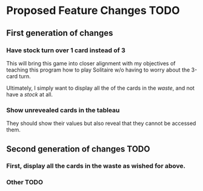 # Proposed Feature Changes TODO

## First generation of changes

### Have stock turn over 1 card instead of 3

This will bring this game into closer alignment with my objectives of teaching this program how to play Solitaire w/o having to worry about the 3-card turn.

Ultimately, I simply want to display all the of the cards in the *waste*, and not have a *stock* at all.

### Show unrevealed cards in the tableau

They should show their values but also reveal that they cannot be accessed them.

## Second generation of changes TODO

### First, display all the cards in the waste as wished for above.

### Other TODO

